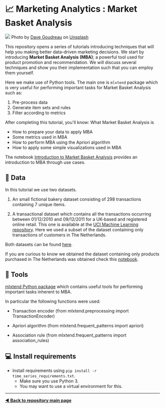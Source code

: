 # :chart_with_upwards_trend: Marketing Analytics : Market Basket Analysis

![](https://github.com/dpbac/marketing_basket_analysis/blob/master/images/dave-goudreau-0uH7NLMaMtQ-unsplash_modified.jpg)
Photo by <a href="https://unsplash.com/@davegoudreau?utm_source=unsplash&utm_medium=referral&utm_content=creditCopyText">Dave Goudreau</a> on <a href="https://unsplash.com/s/photos/shopping-cart?utm_source=unsplash&utm_medium=referral&utm_content=creditCopyText">Unsplash</a>

This repository opens a series of tutorials introducing techniques that will help you making better data-driven marketing decisions.
We start by introducing **Market Basket Analysis (MBA)**; a powerful tool used for product promotion and recommendation.
We will discuss several techniques and show you their implementation such that you can employ them yourself.

Here we make use of Python tools. The main one is `mlxtend` package which is very useful for performing important tasks for Market Basket Analysis such as:

1. Pre-process data
2. Generate item sets and rules
3. Filter according to metrics

After completing this tutorial, you'll know:
What Market Basket Analysis is
- How to prepare your data to apply MBA
- Some metrics used in MBA
- How to perform MBA using the Apriori algorithm
- How to apply some simple visualizations used in MBA

The notebook [Introduction to Market Basket Analysis](https://github.com/dpbac/marketing_basket_analysis/blob/master/notebooks/Introduction%20to%20Market%20Basket%20Analysis.ipynb) provides an introduction to MBA through use cases.

## :file_folder: Data

In this tutorial we use two datasets.

1. An small fictional bakery dataset consisting of 298 transactions containing 7 unique items.

2. A transactional dataset which contains all the transactions occurring between 01/12/2010 and 09/12/2011 for a UK-based and registered online retail. This one is available at the [UCI Machine Learning repository](http://archive.ics.uci.edu/ml/datasets/online+retail). Here we used a subset of the dataset containing only transactions of customers in The Netherlands.

Both datasets can be found [here](https://github.com/dpbac/marketing_basket_analysis/tree/master/data/raw).

If you are curious to know we obtained the dataset containing only products purchased in The Netherlands was obtained check this [notebook](https://github.com/dpbac/marketing_basket_analysis/blob/master/notebooks/UCI%20dataset.ipynb).


## :wrench: Tools

[mlxtend Python package](http://rasbt.github.io/mlxtend/) which contains useful tools for performing important tasks inherent to MBA.

In particular the following functions were used:

- Transaction encoder (from mlxtend.preprocessing import TransactionEncoder)

- Apriori algorithm (from mlxtend.frequent_patterns import apriori)

- Association rule (from mlxtend.frequent_patterns import association_rules)

    
## :computer: Install requirements
* Install requirements using `pip install -r time_series_requirements.txt`.
  * Make sure you use Python 3.
  * You may want to use a virtual environment for this.

-------------------------------------
[:arrow_backward: **Back to repository main page**](https://github.com/dpbac/test_mkb_knowledge_repo)
